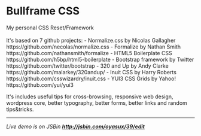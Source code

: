 <h1>Bullframe CSS</h1>
My personal CSS Reset/Framework<br>
<br>
It's based on 7 github projects:
- Normalize.css by Nicolas Gallagher https://github.com/necolas/normalize.css 
- Formalize by Nathan Smith https://github.com/nathansmith/formalize
- HTML5 Boilerplate CSS https://github.com/h5bp/html5-boilerplate
- Bootstrap framework by Twitter https://github.com/twitter/bootstrap
- 320 and Up by Andy Clarke https://github.com/malarkey/320andup/
- Inuit CSS by Harry Roberts https://github.com/csswizardry/inuit.css
- YUI3 CSS Grids by Yahoo! https://github.com/yui/yui3
 
It's includes useful tips for cross-browsing, responsive web design, 
wordpress core, better typography, better forms, better links 
and random tips&tricks.

<hr>

<i>Live demo is on JSBin <b>http://jsbin.com/oyasux/39/edit</b></i>


